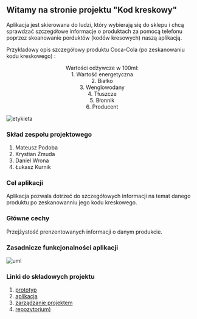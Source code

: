## Witamy na stronie projektu "Kod kreskowy"

Aplikacja jest skierowana do ludzi, który wybierają się do sklepu i chcą sprawdzać szczegółowe informacje o produktach za pomocą telefonu poprzez skoanowanie porduktów (kodów kresowych) naszą aplikacją.

Przykładowy opis szczegółowy produktu Coca-Cola (po zeskanowaniu kodu kreskowego) :

<center>Wartości odżywcze w 100ml:</center>
<center>1. Wartość energetyczna</center>
<center>2. Białko</center>
<center>3. Wenglowodany</center>
<center>4. Tłuszcze</center>
<center>5. Błonnik</center>
<center>6. Producent</center>

![etykieta](https://user-images.githubusercontent.com/44546814/58367479-0600ca80-7ee0-11e9-9f2e-b30da8fbc7f1.jpg)


### Skład zespołu projektowego

1. Mateusz Podoba
2. Krystian Żmuda
3. Daniel Wrona
4. Łukasz Kurnik



### Cel aplikacji

Aplikacja pozwala dotrzeć do szczegółowych informacji na temat danego produktu po zeskanowanniu jego kodu kreskowego.

### Główne cechy

Przejżystość prenzentowanych informacji o danym produkcie.

### Zasadnicze funkcjonalności aplikacji

![uml](https://user-images.githubusercontent.com/44546814/58367613-b15e4f00-7ee1-11e9-877a-939a836bdd70.png)

### Linki do składowych projektu

1. [prototyp](https://help.github.com/categories/github-pages-basics/) 
2. [aplikacja](https://help.github.com/categories/github-pages-basics/) 
3. [zarządzanie projektem](https://help.github.com/categories/github-pages-basics/) 
4. [repozytorium)](https://help.github.com/categories/github-pages-basics/) 
